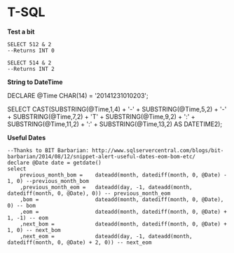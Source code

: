 ﻿T-SQL
=====

**Test a bit**

    SELECT 512 & 2
    --Returns INT 0
    
    SELECT 514 & 2
    --Returns INT 2
    
    
**String to DateTime**

DECLARE @Time CHAR(14) = '20141231010203';

SELECT CAST(SUBSTRING(@Time,1,4) + '-' +
       SUBSTRING(@Time,5,2) + '-' +
       SUBSTRING(@Time,7,2) + 'T' +
       SUBSTRING(@Time,9,2) + ':' +
       SUBSTRING(@Time,11,2) + ':' +
       SUBSTRING(@Time,13,2) AS DATETIME2);


**Useful Dates**

    --Thanks to BIT Barbarian: http://www.sqlservercentral.com/blogs/bit-barbarian/2014/08/12/snippet-alert-useful-dates-eom-bom-etc/
    declare @Date date = getdate()
    select  
        previous_month_bom =    dateadd(month, datediff(month, 0, @Date) - 1, 0) --previous_month_bom
        ,previous_month_eom =   dateadd(day, -1, dateadd(month, datediff(month, 0, @Date), 0)) -- previous_month_eom 
        ,bom =                  dateadd(month, datediff(month, 0, @Date), 0) -- bom 
        ,eom =                  dateadd(month, datediff(month, 0, @Date) + 1, -1) -- eom 
        ,next_bom =             dateadd(month, datediff(month, 0, @Date) + 1, 0) -- next_bom 
        ,next_eom =             dateadd(day, -1, dateadd(month, datediff(month, 0, @Date) + 2, 0)) -- next_eom 